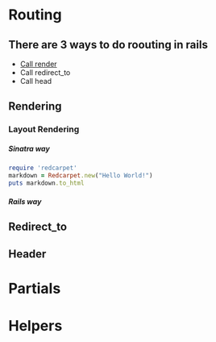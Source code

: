 # Routing
## There are 3 ways to do roouting in rails
* <a href="#render">Call render</a>
* Call redirect_to
* Call head

<h2 id="render">Rendering</h2>

### Layout Rendering

##### Sinatra way

```ruby
require 'redcarpet'
markdown = Redcarpet.new("Hello World!")
puts markdown.to_html
```

##### Rails way

## Redirect_to

## Header

# Partials

# Helpers
